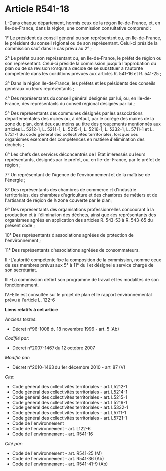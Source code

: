 # Article R541-18

I.-Dans chaque département, hormis ceux de la région Ile-de-France, et, en Ile-de-France, dans la région, une commission
consultative comprend : 

1° Le président du conseil général ou son représentant ou, en Ile-de-France, le président du conseil régional ou de son
représentant. Celui-ci préside la commission sauf dans le cas prévu au 2° ; 

2° Le préfet ou son représentant ou, en Ile-de-France, le préfet de région ou son représentant. Celui-ci préside la
commission jusqu'à l'approbation du plan ou de sa révision lorsqu'il a décidé de se substituer à l'autorité compétente dans
les conditions prévues aux articles R. 541-16 et R. 541-25 ; 

3° Dans la région Ile-de-France, les préfets et les présidents des conseils généraux ou leurs représentants ; 

4° Des représentants du conseil général désignés par lui, ou, en Ile-de-France, des représentants du conseil régional
désignés par lui ; 

5° Des représentants des communes désignés par les associations départementales des maires ou, à défaut, par le collège des
maires de la zone du plan, dont deux au moins au titre des groupements mentionnés aux articles L. 5212-1, L. 5214-1, L.
5215-1, L. 5216-1, L. 5332-1, L. 5711-1 et L. 5721-1 du code général des collectivités territoriales, lorsque ces organismes
exercent des compétences en matière d'élimination des déchets ; 

6° Les chefs des services déconcentrés de l'Etat intéressés ou leurs représentants, désignés par le préfet, ou, en Ile-de-
France, par le préfet de région ; 

7° Un représentant de l'Agence de l'environnement et de la maîtrise de l'énergie ; 

8° Des représentants des      chambres de commerce et d'industrie territoriales, des chambres d'agriculture et des chambres
de métiers et de l'artisanat de région de la zone couverte par le plan ; 

9° Des représentants des organisations professionnelles concourant à la production et à l'élimination des déchets, ainsi que
des représentants des organismes agréés en application des articles R. 543-53 à R. 543-65 du présent code ; 

10° Des représentants d'associations agréées de protection de l'environnement ; 

11° Des représentants d'associations agréées de consommateurs. 

II.-L'autorité compétente fixe la composition de la commission, nomme ceux de ses membres prévus aux 5° à 11° du I et désigne
le service chargé de son secrétariat. 

III.-La commission définit son programme de travail et les modalités de son fonctionnement. 

IV.-Elle est consultée sur le projet de plan et le rapport environnemental prévu à l'article L. 122-6.

**Liens relatifs à cet article**

_Anciens textes_:

  - Décret n°96-1008 du 18 novembre 1996 - art. 5 (Ab)

_Codifié par_:

  - Décret n°2007-1467 du 12 octobre 2007

_Modifié par_:

  - Décret n°2010-1463 du 1er décembre 2010 - art. 87 (V)

_Cite_:

  - Code général des collectivités territoriales - art. L5212-1
  - Code général des collectivités territoriales - art. L5214-1
  - Code général des collectivités territoriales - art. L5215-1
  - Code général des collectivités territoriales - art. L5216-1
  - Code général des collectivités territoriales - art. L5332-1
  - Code général des collectivités territoriales - art. L5711-1
  - Code général des collectivités territoriales - art. L5721-1
  - Code de l'environnement
  - Code de l'environnement - art. L122-6
  - Code de l'environnement - art. R541-16

_Cité par_:

  - Code de l'environnement - art. R541-25 (M)
  - Code de l'environnement - art. R541-36 (Ab)
  - Code de l'environnement - art. R541-41-9 (Ab)
